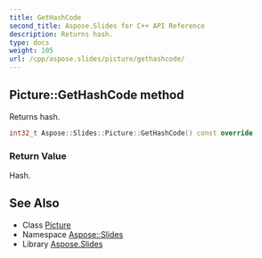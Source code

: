 ```yaml
---
title: GetHashCode
second_title: Aspose.Slides for C++ API Reference
description: Returns hash.
type: docs
weight: 105
url: /cpp/aspose.slides/picture/gethashcode/
---
```

## Picture::GetHashCode method


Returns hash.

```cpp
int32_t Aspose::Slides::Picture::GetHashCode() const override
```


### Return Value

Hash.

## See Also

* Class [Picture](../)
* Namespace [Aspose::Slides](../../)
* Library [Aspose.Slides](../../../)
